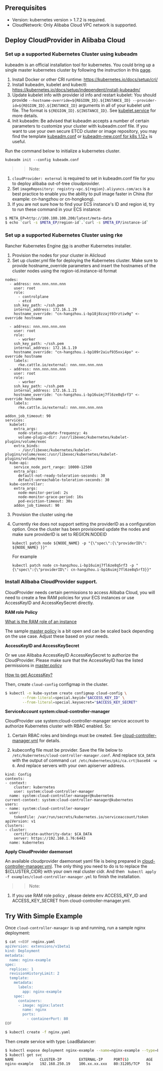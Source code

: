 
## Prerequisites
- Version: kubernetes version > 1.7.2 is required.
- CloudNetwork: Only Alibaba Cloud VPC network is supported.


## Deploy CloudProvider in Alibaba Cloud 

### Set up a supported Kubernetes Cluster using kubeadm

kubeadm is an official installation tool for kubernetes. You could bring up a single master kubernetes cluster by following the instruction in this [page](https://kubernetes.io/docs/setup/independent/create-cluster-kubeadm/).

1. Install Docker or other CRI runtime: https://kubernetes.io/docs/setup/cri/
2. Install kubeadm, kubelet and kubectl: https://kubernetes.io/docs/setup/independent/install-kubeadm/
3. Update kubelet info with provider id info and restart kubelet: You should provide ```--hostname-override=${REGION_ID}.${INSTANCE_ID} --provider-id=${REGION_ID}.${INSTANCE_ID}``` arguments in all of your kubelet unit file. The format is ```${REGION_ID}.${INSTANCE_ID}```. See [kubelet.service](examples/kubelet.service) for more details.
4. Init kubeadm: Be advised that kubeadm accepts a number of certain parameters to customize your cluster with kubeadm.conf file. If you want to use your own secure ETCD cluster or image repository, you may find the template [kubeadm.conf](examples/kubeadm.conf) or [kubeadm-new.conf for k8s 1.12+](examples/kubeadm-new.conf) is useful. 

Run the command below to initialize a kubernetes cluster.
```$bash
kubeadm init --config kubeadm.conf
```

>> Note:
1. ```cloudProvider: external``` is required to set in kubeadm.conf file for you to deploy alibaba out-of-tree cloudprovider.
2. Set ```imageRepository: registry-vpc.${region}.aliyuncs.com/acs``` is a best practice to enable you the ability to pull image faster in China (for example: cn-hangzhou or cn-hongkong).
3. If you are not sure how to find your ECS instance's ID and region id, try to run these command in your ECS instance:
```bash
$ META_EP=http://100.100.100.200/latest/meta-data
$ echo `curl -s $META_EP/region-id`.`curl -s $META_EP/instance-id`
```

### Set up a supported Kubernetes Cluster using rke 

Rancher Kubernetes Engine [rke](https://github.com/rancher/rke) is  another Kubernetes installer.

1. Provision the nodes for your cluster in Alicloud
2. Set up cluster.yml file for deploying the Kubernetes cluster. Make sure to provide hostname_override parameters and insert the hostnames of the cluster nodes using the region-id.instance-id format

```
nodes:
  - address: nnn.nnn.nnn.nnn
    user: root
    role:
      - controlplane
      - etcd
    ssh_key_path: ~/ssh.pem
    internal_address: 172.16.1.29
    hostname_override: "cn-hangzhou.i-bp18j8zzajt93rztiw9g" <- override hostname
  
  - address: nnn.nnn.nnn.nnn
    user: root
    role:
      - worker
    ssh_key_path: ~/ssh.pem
    internal_address: 172.16.1.19
    hostname_override: "cn-hangzhou.i-bp109r2aiuf935xxi4po" <- override hostname
    labels:
      rke.cattle.io/external: nnn.nnn.nnn.nnn
  - address: nnn.nnn.nnn.nnn
    user: root
    role:
      - worker
    ssh_key_path: ~/ssh.pem
    internal_address: 172.16.1.21
    hostname_override: "cn-hangzhou.i-bp16uimj7fl6ze8q5rf3" <- override hostname
    labels:
      rke.cattle.io/external: nnn.nnn.nnn.nnn
  
addon_job_timeout: 90
services:
  kubelet:
    extra_args:
      node-status-update-frequency: 4s
      volume-plugin-dir: /usr/libexec/kubernetes/kubelet-plugins/volume/exec
    extra_binds:
      - /usr/libexec/kubernetes/kubelet-plugins/volume/exec:/usr/libexec/kubernetes/kubelet-plugins/volume/exec
  kube-api:
    service_node_port_range: 10000-12500
    extra_args:
      default-not-ready-toleration-seconds: 30
      default-unreachable-toleration-seconds: 30
  kube-controller:
    extra_args:
      node-monitor-period: 2s
      node-monitor-grace-period: 16s
      pod-eviction-timeout: 30s
    addon_job_timeout: 90
``` 

3. Provision the cluster using rke

4. Currently rke does not support setting the providerID as a configuration option.
   Once the cluster has been provisioned update the nodes and make sure providerID is set to REGION.NODEID
   
   ```
   kubectl patch node ${NODE_NAME} -p "{\"spec\":{\"providerID\": ${NODE_NAME} }}"
   ```
   For example 
   ```
   kubectl patch node cn-hangzhou.i-bp16uimj7fl6ze8q5rf3 -p "{\"spec\":{\"providerID\": cn-hangzhou.i-bp16uimj7fl6ze8q5rf3}}"
   ```

### Install Alibaba CloudProvider support.

CloudProvider needs certain permissions to access Alibaba Cloud, you will need to create a few RAM policies for your ECS instances or use AccessKeyID and AccessKeySecret directly.

**RAM role Policy**

[What is the RAM role of an instance](https://www.alibabacloud.com/help/doc-detail/54235.htm)

The sample [master policy](examples/master.policy) is a bit open and can be scaled back depending on the use case. Adjust these based on your needs.

**AccessKeyID and AccessKeySecret**

Or we use Alibaba AccessKeyID AccessKeySecret to authorize the CloudProvider. Please make sure that the AccessKeyID has the listed permissions in [master.policy](examples/master.policy)

[How to get AccessKey?](https://usercenter.console.aliyun.com/#/manage/ak)

Then, create ```cloud-config``` configmap in the cluster.

```bash
$ kubectl -n kube-system create configmap cloud-config \
        --from-literal=special.keyid="$ACCESS_KEY_ID" \
        --from-literal=special.keysecret="$ACCESS_KEY_SECRET"
```

**ServiceAccount system:cloud-controller-manager**

CloudProvider use system:cloud-controller-manager service account to authorize Kubernetes cluster with RBAC enabled. So:
1. Certain RBAC roles and bindings must be created. See [cloud-controller-manager.yml](examples/cloud-controller-manager.yml) for details.

2. kubeconfig file must be provider. Save the file below to ```/etc/kubernetes/cloud-controller-manager.conf```. And replace ```$CA_DATA``` with the output of command ```cat /etc/kubernetes/pki/ca.crt|base64 -w 0```. And replace servers with your own apiserver address.

```
kind: Config
contexts:
- context:
    cluster: kubernetes
    user: system:cloud-controller-manager
  name: system:cloud-controller-manager@kubernetes
current-context: system:cloud-controller-manager@kubernetes
users:
- name: system:cloud-controller-manager
  user:
    tokenFile: /var/run/secrets/kubernetes.io/serviceaccount/token
apiVersion: v1
clusters:
- cluster:
    certificate-authority-data: $CA_DATA
    server: https://192.168.1.76:6443
  name: kubernetes
``` 

**Apply CloudProvider daemonset**

An available cloudprovider daemonset yaml file is being prepared in [cloud-controller-manager.yml](examples/cloud-controller-manager.yml). The only thing you need to do is to replace the ${CLUSTER_CIDR} with your own real cluster cidr. 
And then ``` kubectl apply -f examples/cloud-controller-manager.yml``` to finish the installation. 

>> Note:
1. If you use RAM role policy , please delete env ACCESS_KEY_ID and ACCESS_KEY_SECRET from cloud-controller-manager.yml.


## Try With Simple Example
Once `cloud-controller-manager` is up and running, run a sample nginx deployment:
```bash
$ cat <<EOF >nginx.yaml
apiVersion: extensions/v1beta1
kind: Deployment
metadata:
  name: nginx-example
spec:
  replicas: 1
  revisionHistoryLimit: 2
  template:
    metadata:
      labels:
        app: nginx-example
    spec:
      containers:
      - image: nginx:latest
        name: nginx
        ports:
          - containerPort: 80
EOF

$ kubectl create -f nginx.yaml
```

Then create service with type: LoadBalancer:
```bash
$ kubectl expose deployment nginx-example --name=nginx-example --type=LoadBalancer --port=80
$ kubectl get svc
NAME            CLUSTER-IP        EXTERNAL-IP     PORT(S)        AGE
nginx-example   192.168.250.19    106.xx.xx.xxx   80:31205/TCP   5s
```
